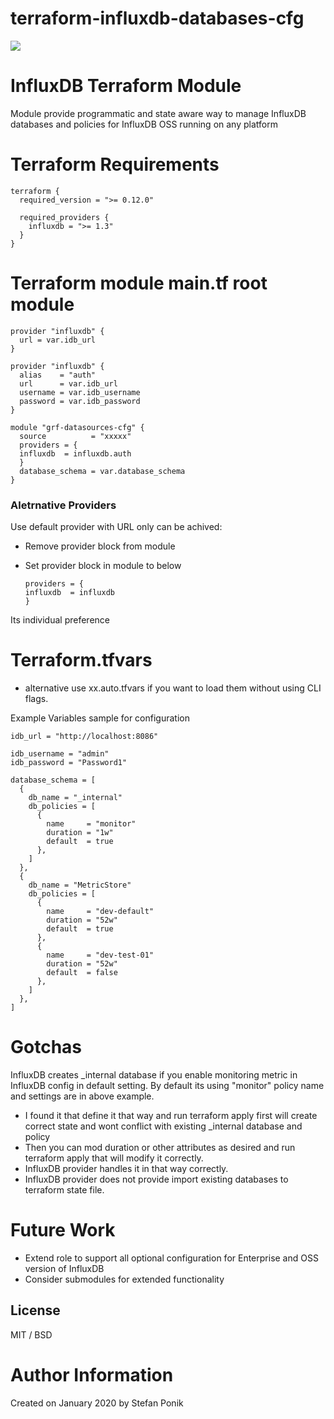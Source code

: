 # terraform-influxdb-databases-cfg

![](https://github.com/stefanponik/terraform-influxdb-databases-cfg/master/workflows/main.yml/badge.svg)

# InfluxDB Terraform Module

Module provide programmatic and state aware way to manage InfluxDB databases and policies for InfluxDB OSS running on any platform

# Terraform Requirements 

    terraform {
      required_version = ">= 0.12.0"

      required_providers {
        influxdb = ">= 1.3"
      }
    }

# Terraform module main.tf root module

    provider "influxdb" {
      url = var.idb_url
    }

    provider "influxdb" {
      alias    = "auth"
      url      = var.idb_url
      username = var.idb_username
      password = var.idb_password
    }

    module "grf-datasources-cfg" {
      source          = "xxxxx"
      providers = {
      influxdb  = influxdb.auth 
      }
      database_schema = var.database_schema
    }

### Aletrnative Providers 
Use default provider with URL only can be achived: 

- Remove provider block from module 
- Set provider block in module to below 

      providers = {
      influxdb  = influxdb
      }

Its individual preference

# Terraform.tfvars
- alternative use xx.auto.tfvars if you want to load them without using CLI flags.  

Example Variables sample for configuration

    idb_url = "http://localhost:8086"

    idb_username = "admin"
    idb_password = "Password1"

    database_schema = [
      {
        db_name = "_internal"
        db_policies = [
          {
            name     = "monitor"
            duration = "1w"
            default  = true
          },
        ]
      },
      {
        db_name = "MetricStore"
        db_policies = [
          {
            name     = "dev-default"
            duration = "52w"
            default  = true
          },
          {
            name     = "dev-test-01"
            duration = "52w"
            default  = false
          },
        ]
      },
    ]

# Gotchas 
InfluxDB creates _internal database if you enable monitoring metric in InfluxDB config in default setting.
By default its using "monitor" policy name and settings are in above example. 

- I found it that define it that way and run terraform apply first will create correct state and wont conflict with existing _internal database and policy 
- Then you can mod duration or other attributes as desired and run terraform apply that will modify it correctly. 
- InfluxDB provider handles it in that way correctly. 
- InfluxDB provider does not provide import existing databases to terraform state file. 

# Future Work 
- Extend role to support all optional configuration for Enterprise and OSS version of InfluxDB 
- Consider submodules for extended functionality

## License

MIT / BSD

# Author Information
Created on January 2020 by Stefan Ponik